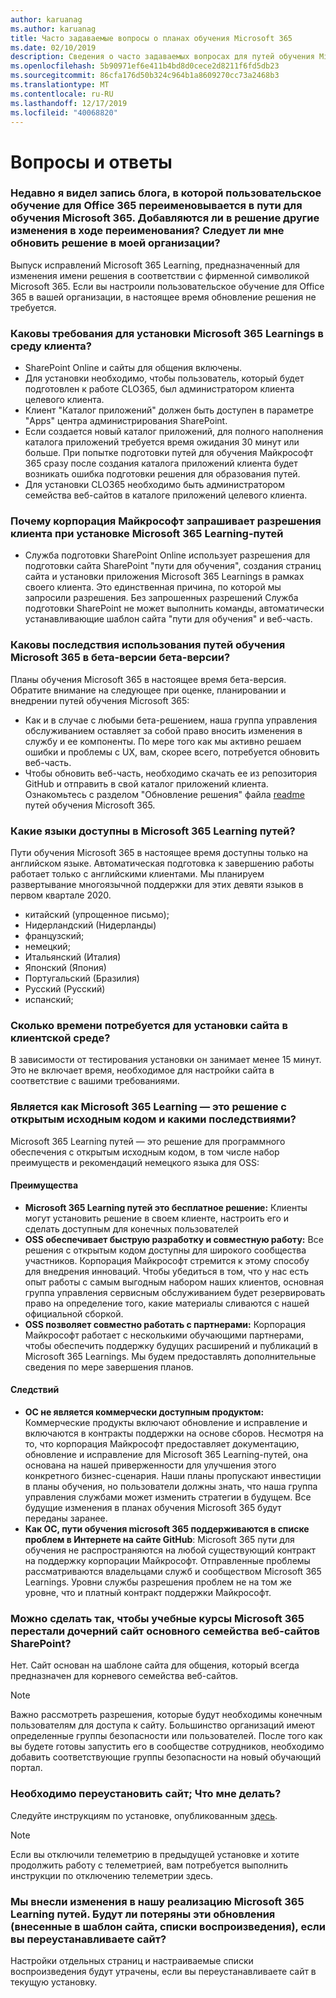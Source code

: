 ```yaml
---
author: karuanag
ms.author: karuanag
title: Часто задаваемые вопросы о планах обучения Microsoft 365
ms.date: 02/10/2019
description: Сведения о часто задаваемых вопросах для путей обучения Microsoft 365
ms.openlocfilehash: 5b90971ef6e411b4bd8d0cece2d8211f6fd5db23
ms.sourcegitcommit: 86cfa176d50b324c964b1a8609270cc73a2468b3
ms.translationtype: MT
ms.contentlocale: ru-RU
ms.lasthandoff: 12/17/2019
ms.locfileid: "40068820"
---
```

# <a name="frequently-asked-questions"></a>Вопросы и ответы

### <a name="i-recently-saw-a-blog-post-that-custom-learning-for-office-365-is-being-renamed-to-microsoft-365-learning-pathways-are-there-other-changes-being-added-to-the-solution-as-part-of-the-renaming-effort-should-i-update-the-solution-in-my-organization"></a>Недавно я видел запись блога, в которой пользовательское обучение для Office 365 переименовывается в пути для обучения Microsoft 365. Добавляются ли в решение другие изменения в ходе переименования? Следует ли мне обновить решение в моей организации?

Выпуск исправлений Microsoft 365 Learning, предназначенный для изменения имени решения в соответствии с фирменной символикой Microsoft 365. Если вы настроили пользовательское обучение для Office 365 в вашей организации, в настоящее время обновление решения не требуется.  

### <a name="what-are-the-requirements-for-installing-microsoft-365-learning-pathways-into-my-tenant-environment"></a>Каковы требования для установки Microsoft 365 Learnings в среду клиента?

- SharePoint Online и сайты для общения включены.
- Для установки необходимо, чтобы пользователь, который будет подготовлен к работе CLO365, был администратором клиента целевого клиента.
- Клиент "Каталог приложений" должен быть доступен в параметре "Apps" центра администрирования SharePoint.
- Если создается новый каталог приложений, для полного наполнения каталога приложений требуется время ожидания 30 минут или больше. При попытке подготовки путей для обучения Майкрософт 365 сразу после создания каталога приложений клиента будет возникать ошибка подготовки решения для образования путей. 
- Для установки CLO365 необходимо быть администратором семейства веб-сайтов в каталоге приложений целевого клиента.

### <a name="why-is-microsoft-asking-for-tenant-permissions-when-installing-microsoft-365-learning-pathways"></a>Почему корпорация Майкрософт запрашивает разрешения клиента при установке Microsoft 365 Learning-путей 

- Служба подготовки SharePoint Online использует разрешения для подготовки сайта SharePoint "пути для обучения", создания страниц сайта и установки приложения Microsoft 365 Learnings в рамках своего клиента. Это единственная причина, по которой мы запросили разрешения. Без запрошенных разрешений Служба подготовки SharePoint не может выполнить команды, автоматически устанавливающие шаблон сайта "пути для обучения" и веб-часть. 

### <a name="what-are-the-implications-of-microsoft-365-learning-pathways-being-in-a-beta-preview"></a>Каковы последствия использования путей обучения Microsoft 365 в бета-версии бета-версии? 

Планы обучения Microsoft 365 в настоящее время бета-версия. Обратите внимание на следующее при оценке, планировании и внедрении путей обучения Microsoft 365:

- Как и в случае с любыми бета-решением, наша группа управления обслуживанием оставляет за собой право вносить изменения в службу и ее компоненты. По мере того как мы активно решаем ошибки и проблемы с UX, вам, скорее всего, потребуется обновить веб-часть.
- Чтобы обновить веб-часть, необходимо скачать ее из репозитория GitHub и отправить в свой каталог приложений клиента. Ознакомьтесь с разделом "Обновление решения" файла [readme](https://github.com/pnp/custom-learning-office-365/blob/master/README.md) путей обучения Microsoft 365. 

### <a name="what-languages-is-microsoft-365-learning-pathways-available-in"></a>Какие языки доступны в Microsoft 365 Learning путей?

Пути обучения Microsoft 365 в настоящее время доступны только на английском языке. Автоматическая подготовка к завершению работы работает только с английскими клиентами. Мы планируем развертывание многоязычной поддержки для этих девяти языков в первом квартале 2020. 

- китайский (упрощенное письмо); 
- Нидерландский (Нидерланды) 
- французский;  
- немецкий; 
- Итальянский (Италия) 
- Японский (Япония)  
- Португальский (Бразилия) 
- Русский (Русский)  
- испанский; 

### <a name="how-long-will-it-take-to-install-the-site-in-our-tenant-environment"></a>Сколько времени потребуется для установки сайта в клиентской среде?

В зависимости от тестирования установки он занимает менее 15 минут. Это не включает время, необходимое для настройки сайта в соответствие с вашими требованиями.

### <a name="is-microsoft-365-learning-pathways-an-open-source-solution-and-what-are-the-implications"></a>Является как Microsoft 365 Learning — это решение с открытым исходным кодом и какими последствиями?

Microsoft 365 Learning путей — это решение для программного обеспечения с открытым исходным кодом, в том числе набор преимуществ и рекомендаций немецкого языка для OSS:

#### <a name="benefits"></a>Преимущества 
- **Microsoft 365 Learning путей это бесплатное решение:** Клиенты могут установить решение в своем клиенте, настроить его и сделать доступным для конечных пользователей
- **OSS обеспечивает быструю разработку и совместную работу:**  Все решения с открытым кодом доступны для широкого сообщества участников.  Корпорация Майкрософт стремится к этому способу для внедрения инноваций.  Чтобы убедиться в том, что у нас есть опыт работы с самым выгодным набором наших клиентов, основная группа управления сервисным обслуживанием будет резервировать право на определение того, какие материалы сливаются с нашей официальной сборкой.  
- **OSS позволяет совместно работать с партнерами:** Корпорация Майкрософт работает с несколькими обучающими партнерами, чтобы обеспечить поддержку будущих расширений и публикаций в Microsoft 365 Learnings. Мы будем предоставлять дополнительные сведения по мере завершения планов. 
    
#### <a name="implications"></a>Следствий
- **ОС не является коммерчески доступным продуктом:** Коммерческие продукты включают обновление и исправление и включаются в контракты поддержки на основе сборов. Несмотря на то, что корпорация Майкрософт предоставляет документацию, обновление и исправление для Microsoft 365 Learning-путей, она основана на нашей приверженности для улучшения этого конкретного бизнес-сценария. Наши планы пропускают инвестиции в планы обучения, но пользователи должны знать, что наша группа управления службами может изменить стратегии в будущем. Все будущие изменения в планах обучения Microsoft 365 будут переданы заранее. 
- **Как ОС, пути обучения microsoft 365 поддерживаются в списке проблем в Интернете на сайте GitHub**: Microsoft 365 пути для обучения не распространяются на любой существующий контракт на поддержку корпорации Майкрософт. Отправленные проблемы рассматриваются владельцами служб и сообществом Microsoft 365 Learnings. Уровни службы разрешения проблем не на том же уровне, что и платный контракт поддержки Майкрософт.  

### <a name="can-we-make-the-microsoft-365-learning-pathways-a-subsite-of-our-primary-sharepoint-site-collection"></a>Можно сделать так, чтобы учебные курсы Microsoft 365 перестали дочерний сайт основного семейства веб-сайтов SharePoint?

Нет. Сайт основан на шаблоне сайта для общения, который всегда предназначен для корневого семейства веб-сайтов.

> [!NOTE]
> Важно рассмотреть разрешения, которые будут необходимы конечным пользователям для доступа к сайту. Большинство организаций имеют определенные группы безопасности или пользователей. После того как вы будете готовы запустить его в сообществе сотрудников, необходимо добавить соответствующие группы безопасности на новый обучающий портал.

### <a name="i-need-to-reinstall-the-site-what-should-i-do"></a>Необходимо переустановить сайт; Что мне делать?

Следуйте инструкциям по установке, опубликованным [здесь](custom_provision.md).

> [!NOTE]
> Если вы отключили телеметрию в предыдущей установке и хотите продолжить работу с телеметрией, вам потребуется выполнить инструкции по отключению телеметрии здесь.

### <a name="we-made-updates-to-our-implementation-of-microsoft-365-learning-pathways-will-we-lose-these-updates-made-to-site-template-playlists-if-we-reinstall-the-site"></a>Мы внесли изменения в нашу реализацию Microsoft 365 Learning путей. Будут ли потеряны эти обновления (внесенные в шаблон сайта, списки воспроизведения), если вы переустанавливаете сайт?

Настройки отдельных страниц и настраиваемые списки воспроизведения будут утрачены, если вы переустанавливаете сайт в текущую установку.  